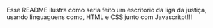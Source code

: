 Esse README ilustra como seria feito um escritorio da liga da justiça, usando linguaguens como, HTML e CSS junto com Javascritpt!!!
